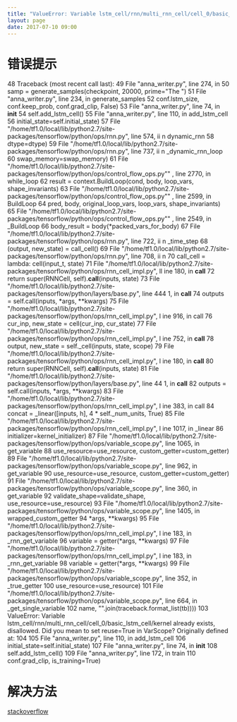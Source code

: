 ```yaml
---
title: "ValueError: Variable lstm_cell/rnn/multi_rnn_cell/cell_0/basic_lstm_cell/kernel already exists,     disallowed. Did you mean to set reuse=True in VarScope? Originally defined at:"
layout: page
date: 2017-07-10 09:00
---
```


# 错误提示
 48 Traceback (most recent call last):
 49   File "anna_writer.py", line 274, in <module>
 50     samp = generate_samples(checkpoint, 20000, prime="The ")
 51   File "anna_writer.py", line 234, in generate_samples
 52     conf.lstm_size, conf.keep_prob, conf.grad_clip, False)
 53   File "anna_writer.py", line 74, in __init__
 54     self.add_lstm_cell()
 55   File "anna_writer.py", line 110, in add_lstm_cell
 56     initial_state=self.initial_state)
 57   File "/home/tf1.0/local/lib/python2.7/site-packages/tensorflow/python/ops/rnn.py", line 574, ii
    n dynamic_rnn
 58     dtype=dtype)
 59   File "/home/tf1.0/local/lib/python2.7/site-packages/tensorflow/python/ops/rnn.py", line 737, ii
    n _dynamic_rnn_loop
 60     swap_memory=swap_memory)
 61   File "/home/tf1.0/local/lib/python2.7/site-packages/tensorflow/python/ops/control_flow_ops.py""
    , line 2770, in while_loop
 62     result = context.BuildLoop(cond, body, loop_vars, shape_invariants)
 63   File "/home/tf1.0/local/lib/python2.7/site-packages/tensorflow/python/ops/control_flow_ops.py""
    , line 2599, in BuildLoop
 64     pred, body, original_loop_vars, loop_vars, shape_invariants)
 65   File "/home/tf1.0/local/lib/python2.7/site-packages/tensorflow/python/ops/control_flow_ops.py""
    , line 2549, in _BuildLoop
 66     body_result = body(*packed_vars_for_body)
 67   File "/home/tf1.0/local/lib/python2.7/site-packages/tensorflow/python/ops/rnn.py", line 722, ii
    n _time_step
 68     (output, new_state) = call_cell()
 69   File "/home/tf1.0/local/lib/python2.7/site-packages/tensorflow/python/ops/rnn.py", line 708, ii
    n <lambda>
 70     call_cell = lambda: cell(input_t, state)
 71   File "/home/tf1.0/local/lib/python2.7/site-packages/tensorflow/python/ops/rnn_cell_impl.py", ll
    ine 180, in __call__
 72     return super(RNNCell, self).__call__(inputs, state)
 73   File "/home/tf1.0/local/lib/python2.7/site-packages/tensorflow/python/layers/base.py", line 444
    1, in __call__
 74     outputs = self.call(inputs, *args, **kwargs)
 75   File "/home/tf1.0/local/lib/python2.7/site-packages/tensorflow/python/ops/rnn_cell_impl.py", l    ine 916, in call
 76     cur_inp, new_state = cell(cur_inp, cur_state)
 77   File "/home/tf1.0/local/lib/python2.7/site-packages/tensorflow/python/ops/rnn_cell_impl.py", l    ine 752, in __call__
 78     output, new_state = self._cell(inputs, state, scope)
 79   File "/home/tf1.0/local/lib/python2.7/site-packages/tensorflow/python/ops/rnn_cell_impl.py", l    ine 180, in __call__
 80     return super(RNNCell, self).__call__(inputs, state)
 81   File "/home/tf1.0/local/lib/python2.7/site-packages/tensorflow/python/layers/base.py", line 44    1, in __call__
 82     outputs = self.call(inputs, *args, **kwargs)
 83   File "/home/tf1.0/local/lib/python2.7/site-packages/tensorflow/python/ops/rnn_cell_impl.py", l    ine 383, in call
 84     concat = _linear([inputs, h], 4 * self._num_units, True)
 85   File "/home/tf1.0/local/lib/python2.7/site-packages/tensorflow/python/ops/rnn_cell_impl.py", l    ine 1017, in _linear
 86     initializer=kernel_initializer)
 87   File "/home/tf1.0/local/lib/python2.7/site-packages/tensorflow/python/ops/variable_scope.py",     line 1065, in get_variable
 88     use_resource=use_resource, custom_getter=custom_getter)
 89   File "/home/tf1.0/local/lib/python2.7/site-packages/tensorflow/python/ops/variable_scope.py",     line 962, in get_variable
 90     use_resource=use_resource, custom_getter=custom_getter)
 91   File "/home/tf1.0/local/lib/python2.7/site-packages/tensorflow/python/ops/variable_scope.py",     line 360, in get_variable
 92     validate_shape=validate_shape, use_resource=use_resource)
 93   File "/home/tf1.0/local/lib/python2.7/site-packages/tensorflow/python/ops/variable_scope.py",     line 1405, in wrapped_custom_getter
 94     *args, **kwargs)
 95   File "/home/tf1.0/local/lib/python2.7/site-packages/tensorflow/python/ops/rnn_cell_impl.py", l    ine 183, in _rnn_get_variable
 96     variable = getter(*args, **kwargs)
 97   File "/home/tf1.0/local/lib/python2.7/site-packages/tensorflow/python/ops/rnn_cell_impl.py", l    ine 183, in _rnn_get_variable
 98     variable = getter(*args, **kwargs)
 99   File "/home/tf1.0/local/lib/python2.7/site-packages/tensorflow/python/ops/variable_scope.py",     line 352, in _true_getter
100     use_resource=use_resource)
101   File "/home/tf1.0/local/lib/python2.7/site-packages/tensorflow/python/ops/variable_scope.py",     line 664, in _get_single_variable
102     name, "".join(traceback.format_list(tb))))
103 ValueError: Variable lstm_cell/rnn/multi_rnn_cell/cell_0/basic_lstm_cell/kernel already exists,     disallowed. Did you mean to set reuse=True in VarScope? Originally defined at:
104
105   File "anna_writer.py", line 110, in add_lstm_cell
106     initial_state=self.initial_state)
107   File "anna_writer.py", line 74, in __init__
108     self.add_lstm_cell()
109   File "anna_writer.py", line 172, in train
110     conf.grad_clip, is_training=True)

# 解决方法

[stackoverflow](https://stackoverflow.com/questions/43957967/tensorflow-v1-1-0-multi-rnn-basiclstmcell-error-reuse-parameter-python-3-5)

